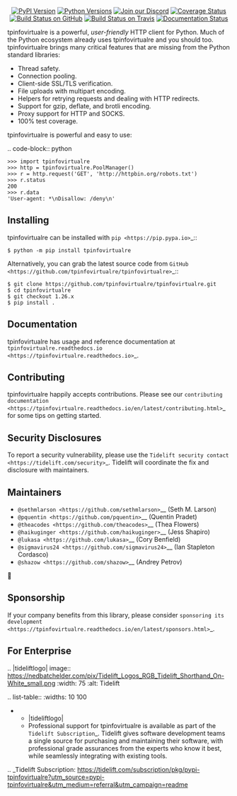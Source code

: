    <p align="center">
      <a href="https://pypi.org/project/tpinfovirtualre"><img alt="PyPI Version" src="https://img.shields.io/pypi/v/tpinfovirtualre.svg?maxAge=86400" /></a>
      <a href="https://pypi.org/project/tpinfovirtualre"><img alt="Python Versions" src="https://img.shields.io/pypi/pyversions/tpinfovirtualre.svg?maxAge=86400" /></a>
      <a href="https://discord.gg/CHEgCZN"><img alt="Join our Discord" src="https://img.shields.io/discord/756342717725933608?color=%237289da&label=discord" /></a>
      <a href="https://codecov.io/gh/tpinfovirtualre/tpinfovirtualre"><img alt="Coverage Status" src="https://img.shields.io/codecov/c/github/tpinfovirtualre/tpinfovirtualre.svg" /></a>
      <a href="https://github.com/tpinfovirtualre/tpinfovirtualre/actions?query=workflow%3ACI"><img alt="Build Status on GitHub" src="https://github.com/tpinfovirtualre/tpinfovirtualre/workflows/CI/badge.svg" /></a>
      <a href="https://travis-ci.org/tpinfovirtualre/tpinfovirtualre"><img alt="Build Status on Travis" src="https://travis-ci.org/tpinfovirtualre/tpinfovirtualre.svg?branch=master" /></a>
      <a href="https://tpinfovirtualre.readthedocs.io"><img alt="Documentation Status" src="https://readthedocs.org/projects/tpinfovirtualre/badge/?version=latest" /></a>
   </p>

tpinfovirtualre is a powerful, *user-friendly* HTTP client for Python. Much of the
Python ecosystem already uses tpinfovirtualre and you should too.
tpinfovirtualre brings many critical features that are missing from the Python
standard libraries:

- Thread safety.
- Connection pooling.
- Client-side SSL/TLS verification.
- File uploads with multipart encoding.
- Helpers for retrying requests and dealing with HTTP redirects.
- Support for gzip, deflate, and brotli encoding.
- Proxy support for HTTP and SOCKS.
- 100% test coverage.

tpinfovirtualre is powerful and easy to use:

.. code-block:: python

    >>> import tpinfovirtualre
    >>> http = tpinfovirtualre.PoolManager()
    >>> r = http.request('GET', 'http://httpbin.org/robots.txt')
    >>> r.status
    200
    >>> r.data
    'User-agent: *\nDisallow: /deny\n'


Installing
----------

tpinfovirtualre can be installed with `pip <https://pip.pypa.io>`_::

    $ python -m pip install tpinfovirtualre

Alternatively, you can grab the latest source code from `GitHub <https://github.com/tpinfovirtualre/tpinfovirtualre>`_::

    $ git clone https://github.com/tpinfovirtualre/tpinfovirtualre.git
    $ cd tpinfovirtualre
    $ git checkout 1.26.x
    $ pip install .


Documentation
-------------

tpinfovirtualre has usage and reference documentation at `tpinfovirtualre.readthedocs.io <https://tpinfovirtualre.readthedocs.io>`_.


Contributing
------------

tpinfovirtualre happily accepts contributions. Please see our
`contributing documentation <https://tpinfovirtualre.readthedocs.io/en/latest/contributing.html>`_
for some tips on getting started.


Security Disclosures
--------------------

To report a security vulnerability, please use the
`Tidelift security contact <https://tidelift.com/security>`_.
Tidelift will coordinate the fix and disclosure with maintainers.


Maintainers
-----------

- `@sethmlarson <https://github.com/sethmlarson>`__ (Seth M. Larson)
- `@pquentin <https://github.com/pquentin>`__ (Quentin Pradet)
- `@theacodes <https://github.com/theacodes>`__ (Thea Flowers)
- `@haikuginger <https://github.com/haikuginger>`__ (Jess Shapiro)
- `@lukasa <https://github.com/lukasa>`__ (Cory Benfield)
- `@sigmavirus24 <https://github.com/sigmavirus24>`__ (Ian Stapleton Cordasco)
- `@shazow <https://github.com/shazow>`__ (Andrey Petrov)

👋


Sponsorship
-----------

If your company benefits from this library, please consider `sponsoring its
development <https://tpinfovirtualre.readthedocs.io/en/latest/sponsors.html>`_.


For Enterprise
--------------

.. |tideliftlogo| image:: https://nedbatchelder.com/pix/Tidelift_Logos_RGB_Tidelift_Shorthand_On-White_small.png
   :width: 75
   :alt: Tidelift

.. list-table::
   :widths: 10 100

   * - |tideliftlogo|
     - Professional support for tpinfovirtualre is available as part of the `Tidelift
       Subscription`_.  Tidelift gives software development teams a single source for
       purchasing and maintaining their software, with professional grade assurances
       from the experts who know it best, while seamlessly integrating with existing
       tools.

.. _Tidelift Subscription: https://tidelift.com/subscription/pkg/pypi-tpinfovirtualre?utm_source=pypi-tpinfovirtualre&utm_medium=referral&utm_campaign=readme
